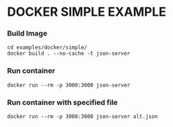 # DOCKER SIMPLE EXAMPLE

### Build Image
```shell
cd examples/docker/simple/
docker build . --no-cache -t json-server
```

### Run container
```shell
docker run --rm -p 3000:3000 json-server
```

### Run container with specified file
```shell
docker run --rm -p 3000:3000 json-server alt.json
```